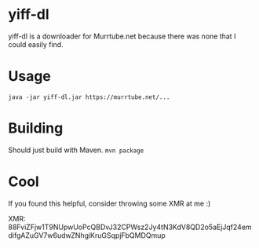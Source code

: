 # yiff-dl
yiff-dl is a downloader for Murrtube.net because there was none that I could easily find.
# Usage
`java -jar yiff-dl.jar https://murrtube.net/...`
# Building
Should just build with Maven.
`mvn package`
# Cool
If you found this helpful, consider throwing some XMR at me :)

XMR: 88FviZFjw1T9NUpwUoPcQBDvJ32CPWsz2Jy4tN3KdV8QD2o5aEjJqf24emdifgAZuGV7w6udwZNhgiKruGSqpjFbQMDQmup
